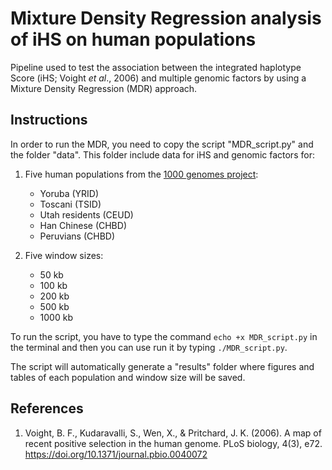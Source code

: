 # Mixture Density Regression analysis of iHS on human populations

Pipeline used to test the association between the integrated haplotype Score (iHS; Voight *et al*., 2006) and multiple genomic factors by using a Mixture Density Regression (MDR) approach.

## Instructions

In order to run the MDR, you need to copy the script "MDR_script.py" and the folder "data". This folder include data for iHS and genomic factors for:

1. Five human populations from the [1000 genomes project](https://www.internationalgenome.org/):
	- Yoruba (YRID)
	- Toscani (TSID)
	- Utah residents (CEUD)
	- Han Chinese (CHBD)
	- Peruvians (CHBD)

2. Five window sizes:
	- 50 kb
	- 100 kb
	- 200 kb
	- 500 kb
	- 1000 kb

To run the script, you have to type the command `echo +x MDR_script.py` in the terminal and then you can use run it by typing `./MDR_script.py`. 

The script will automatically generate a "results" folder where figures and tables of each population and window size will be saved.

## References

1. Voight, B. F., Kudaravalli, S., Wen, X., & Pritchard, J. K. (2006). A map of recent positive selection in the human genome. PLoS biology, 4(3), e72. https://doi.org/10.1371/journal.pbio.0040072

